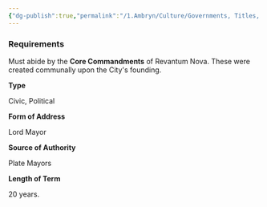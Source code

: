 ```yaml
---
{"dg-publish":true,"permalink":"/1.Ambryn/Culture/Governments, Titles, Professions, and Positions of Office/Revantum Nova/Lord Mayor/"}
---
```


### Requirements

Must abide by the **Core Commandments** of Revantum Nova. These were created communally upon the City's founding.

**Type**

Civic, Political

**Form of Address**

Lord Mayor

**Source of Authority**

Plate Mayors

**Length of Term**

20 years.